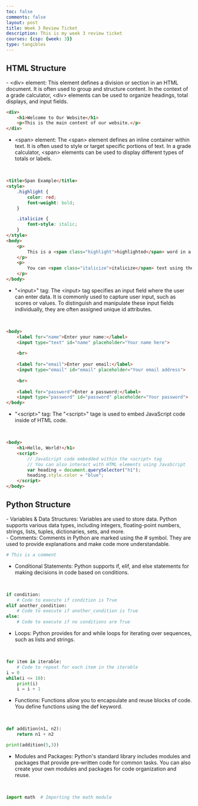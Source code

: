 ```yaml
---
toc: false
comments: false
layout: post
title: Week 3 Review Ticket
description: This is my week 3 review ticket
courses: {csp: {week: 3}}
type: tangibles
---
```


<h2>HTML Structure</h2>
- &lt;div&gt; element: This element defines a division or section in an HTML document. It is often used to group and structure content. In the context of a grade calculator, &lt;div&gt; elements can be used to organize headings, total displays, and input fields.
<br>

```html
<div>
    <h1>Welcome to Our Website</h1>
    <p>This is the main content of our website.</p>
</div>
```

- &lt;span&gt; element: The &lt;span&gt; element defines an inline container within text. It is often used to style or target specific portions of text. In a grade calculator, &lt;span&gt; elements can be used to display different types of totals or labels.
<br>

```html
<title>Span Example</title>
<style>
    .highlight {
        color: red;
        font-weight: bold;
    }

    .italicize {
        font-style: italic;
    }
</style>
<body>
    <p>
        This is a <span class="highlight">highlighted</span> word in a sentence.
    </p>
    <p>
        You can <span class="italicize">italicize</span> text using the <span class="highlight">span</span> element.
    </p>
</body>
```
- "&lt;input&gt;" tag: The &lt;input&gt; tag specifies an input field where the user can enter data. It is commonly used to capture user input, such as scores or values. To distinguish and manipulate these input fields individually, they are often assigned unique id attributes.
<br>

```html
<body>
    <label for="name">Enter your name:</label>
    <input type="text" id="name" placeholder="Your name here">
    
    <br>
    
    <label for="email">Enter your email:</label>
    <input type="email" id="email" placeholder="Your email address">
    
    <br>
    
    <label for="password">Enter a password:</label>
    <input type="password" id="password" placeholder="Your password">
</body>
```

- "&lt;script&gt;" tag: The "&lt;script&gt;" tage is used to embed JavaScript code inside of HTML code.
<br>

```html 
<body>
    <h1>Hello, World!</h1>
    <script>
        // JavaScript code embedded within the <script> tag
        // You can also interact with HTML elements using JavaScript
        var heading = document.querySelector("h1");
        heading.style.color = "blue";
    </script>
</body>
```

<h2>Python Structure</h2>
- Variables & Data Structures: Variables are used to store data. Python supports various data types, including integers, floating-point numbers, strings, lists, tuples, dictionaries, sets, and more.
<br>
- Comments: Comments in Python are marked using the # symbol. They are used to provide explanations and make code more understandable.
<br>

```python
# This is a comment
```
- Conditional Statements: Python supports if, elif, and else statements for making decisions in code based on conditions.
<br>

```python
if condition:
    # Code to execute if condition is True
elif another_condition:
    # Code to execute if another_condition is True
else:
    # Code to execute if no conditions are True
```
- Loops: Python provides for and while loops for iterating over sequences, such as lists and strings.
<br>

```python
for item in iterable:
    # Code to repeat for each item in the iterable
i = 0
while(i <= 10):
    print(i)
    i = i + 1
```
- Functions: Functions allow you to encapsulate and reuse blocks of code. You define functions using the def keyword.
<br>

```python
def addition(n1, n2):
    return n1 + n2

print(addition(5,3))
```

- Modules and Packages: Python's standard library includes modules and packages that provide pre-written code for common tasks. You can also create your own modules and packages for code organization and reuse.
<br>

```python
import math  # Importing the math module
```
